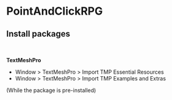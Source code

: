 # PointAndClickRPG

## Install packages

<br>

**TextMeshPro**
- Window > TextMeshPro > Import TMP Essential Resources
- Window > TextMeshPro > Import TMP Examples and Extras

(While the package is pre-installed)